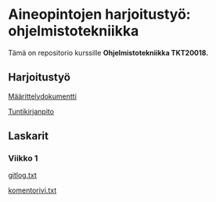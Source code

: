 # Aineopintojen harjoitustyö: ohjelmistotekniikka

Tämä on repositorio kurssille **Ohjelmistotekniikka TKT20018.**

## Harjoitustyö

[Määrittelydokumentti](https://github.com/valttteri/Tiralabra/blob/main/documents/specification_document.md)

[Tuntikirjanpito](https://github.com/valttteri/ot-harjoitustyo/blob/main/dokumentaatio/tuntikirjanpito.md)

## Laskarit

### Viikko 1

[gitlog.txt](https://github.com/valttteri/ot-harjoitustyo/blob/main/laskarit/viikko1/gitlog.txt)

[komentorivi.txt](https://github.com/valttteri/ot-harjoitustyo/blob/main/laskarit/viikko1/komentorivi.txt)
